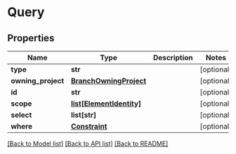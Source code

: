 # Query

## Properties
Name | Type | Description | Notes
------------ | ------------- | ------------- | -------------
**type** | **str** |  | [optional] 
**owning_project** | [**BranchOwningProject**](BranchOwningProject.md) |  | [optional] 
**id** | **str** |  | [optional] 
**scope** | [**list[ElementIdentity]**](ElementIdentity.md) |  | [optional] 
**select** | **list[str]** |  | [optional] 
**where** | [**Constraint**](Constraint.md) |  | [optional] 

[[Back to Model list]](../README.md#documentation-for-models) [[Back to API list]](../README.md#documentation-for-api-endpoints) [[Back to README]](../README.md)


